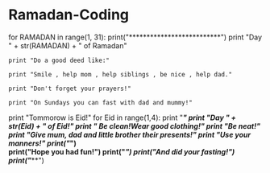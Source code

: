 # Ramadan-Coding
for RAMADAN in range(1, 31):
    print("**************************")
    print "Day " + str(RAMADAN) + " of Ramadan"
    
    print "Do a good deed like:"
    
    print "Smile , help mom , help siblings , be nice , help dad."
    
    print "Don't forget your prayers!"
    
    print "On Sundays you can fast with dad and mummy!"
    
print "Tommorow is Eid!" 
for Eid in range(1,4):
    print "*******************"
    print "Day " + str(Eid) + " of Eid!"
    print " Be clean!Wear good clothing!"
    print "Be neat!"
    print "Give mum, dad and little brother their presents!"
    print "Use your manners!"
print("*********************")   
print("Hope you had fun!")
print("*********************")
print("And did your fasting!")
print("*********************")
